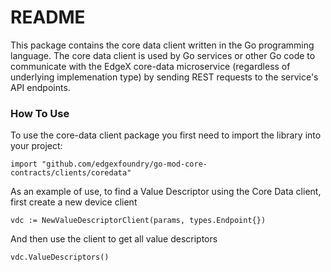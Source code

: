 # README #
This package contains the core data client written in the Go programming language.  The core data client is used by Go services or other Go code to communicate with the EdgeX core-data microservice (regardless of underlying implemenation type) by sending REST requests to the service's API endpoints.

### How To Use ###
To use the core-data client package you first need to import the library into your project:
```
import "github.com/edgexfoundry/go-mod-core-contracts/clients/coredata"
```
As an example of use, to find a Value Descriptor using the Core Data client, first create a new device client 
```
vdc := NewValueDescriptorClient(params, types.Endpoint{})
```
And then use the client to get all value descriptors
```
vdc.ValueDescriptors()
```

